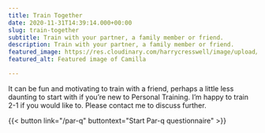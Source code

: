 ```yaml
---
title: Train Together
date: 2020-11-31T14:39:14.000+00:00
slug: train-together
subtitle: Train with your partner, a family member or friend.
description: Train with your partner, a family member or friend.
featured_image: https://res.cloudinary.com/harrycresswell/image/upload/v1614015512/camillafitness/train-together.jpg
featured_alt: Featured image of Camilla

---
```

It can be fun and motivating to train with a friend, perhaps a little less daunting to start with
if you’re new to Personal Training. I’m happy to train 2-1 if you would like to. Please contact
me to discuss further.

{{< button link="/par-q" buttontext="Start Par-q questionnaire" >}}
